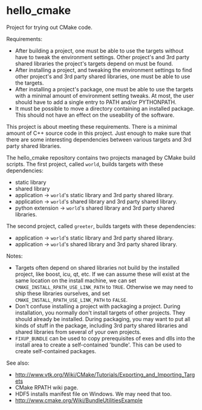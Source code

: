 hello_cmake
===========
Project for trying out CMake code.

Requirements:
* After building a project, one must be able to use the targets without have to tweak the environment settings. Other project's and 3rd party shared libraries the project's targets depend on must be found.
* After installing a project, and tweaking the environment settings to find other project's and 3rd party shared libraries, one must be able to use the targets.
* After installing a project's package, one must be able to use the targets with a minimal amount of environment setting tweaks. At most, the user should have to add a single entry to PATH and/or PYTHONPATH.
* It must be possible  to move a directory containing an installed package. This should not have an effect on the useability of the software.

This project is about meeting these requirements. There is a minimal amount of C++ source code in this project. Just enough to make sure that there are some interesting dependencies between various targets and 3rd party shared libraries.

The hello_cmake repository contains two projects managed by CMake build scripts. The first project, called `world`, builds targets with these dependencies:
* static library
* shared library
* application -> `world`'s static library and 3rd party shared library.
* application -> `world`'s shared library and 3rd party shared library.
* python extension -> `world`'s shared library and 3rd party shared libraries.

The second project, called `greeter`, builds targets with these dependencies:
* application -> `world`'s static library and 3rd party shared library.
* application -> `world`'s shared library and 3rd party shared library.

Notes:
* Targets often depend on shared libraries not build by the installed project, like boost, icu, qt, etc. If we can assume these will exist at the same location on the install machine, we can set `CMAKE_INSTALL_RPATH_USE_LINK_PATH` to `TRUE`. Otherwise we may need to ship these libraries ourselves, and set `CMAKE_INSTALL_RPATH_USE_LINK_PATH` to `FALSE`.
* Don't confuse installing a project with packaging a project. During installation, you normally don't install targets of other projects. They should already be installed. During packaging, you may want to put all kinds of stuff in the package, including 3rd party shared libraries and shared libraries from several of your own projects.
* `FIXUP_BUNDLE` can be used to copy prerequisites of exes and dlls into the install area to create a self-contained 'bundle'. This can be used to create self-contained packages.

See also:
* http://www.vtk.org/Wiki/CMake/Tutorials/Exporting_and_Importing_Targets
* CMake RPATH wiki page.
* HDF5 installs manifest file on Windows. We may need that too.
* http://www.cmake.org/Wiki/BundleUtilitiesExample
